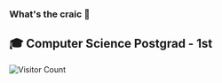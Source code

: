 ### What's the craic 👋
## 🎓 Computer Science Postgrad - 1st

![Visitor Count](https://profile-counter.glitch.me/{maxpxtts}/count.svg)


<!--
**maxpxtts/maxpxtts** is a ✨ _special_ ✨ repository because its `README.md` (this file) appears on your GitHub profile.

Here are some ideas to get you started:

- 🔭 I’m currently working on ...
- 🌱 I’m currently learning ...
- 👯 I’m looking to collaborate on ...
- 🤔 I’m looking for help with ...
- 💬 Ask me about ...
- 📫 How to reach me: ...
- 😄 Pronouns: ...
- ⚡ Fun fact: ...
-->

